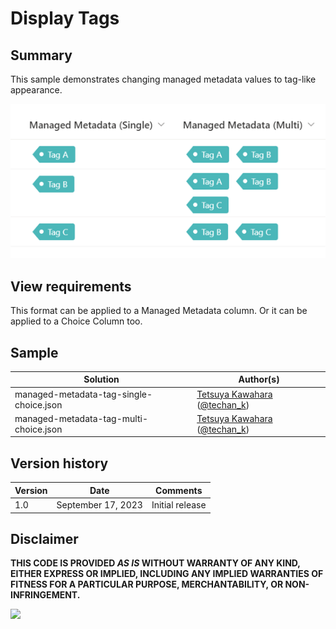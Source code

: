 # Display Tags

## Summary
This sample demonstrates changing managed metadata values to tag-like appearance.

![screenshot of the sample](./assets/screenshot.png)

## View requirements
This format can be applied to a Managed Metadata column. Or it can be applied to a Choice Column too.

## Sample

Solution|Author(s)
--------|---------
managed-metadata-tag-single-choice.json | [Tetsuya Kawahara](https://github.com/tecchan1107) ([@techan_k](https://twitter.com/techan_k))
managed-metadata-tag-multi-choice.json | [Tetsuya Kawahara](https://github.com/tecchan1107) ([@techan_k](https://twitter.com/techan_k))

## Version history

Version |Date               |Comments
--------|-------------------|--------
1.0     |September 17, 2023 |Initial release

## Disclaimer
**THIS CODE IS PROVIDED *AS IS* WITHOUT WARRANTY OF ANY KIND, EITHER EXPRESS OR IMPLIED, INCLUDING ANY IMPLIED WARRANTIES OF FITNESS FOR A PARTICULAR PURPOSE, MERCHANTABILITY, OR NON-INFRINGEMENT.**

<img src="https://pnptelemetry.azurewebsites.net/list-formatting/column-samples/managed-metadata-tag" />